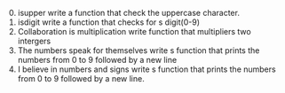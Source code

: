 0. isupper write a function that check the uppercase character.
1. isdigit write a function that checks for s digit(0-9)
2. Collaboration is multiplication write function that multipliers two intergers
3. The numbers speak for themselves write s function that prints the numbers from 0 to 9 followed by a new line
4. I believe in numbers and signs write s function that prints the numbers from 0 to 9 followed by a new line.

